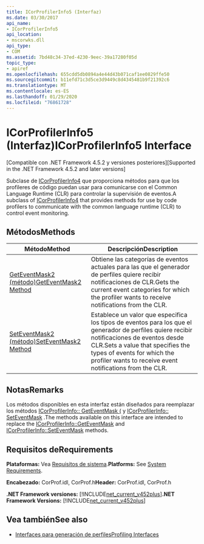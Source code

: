 ```yaml
---
title: ICorProfilerInfo5 (Interfaz)
ms.date: 03/30/2017
api_name:
- ICorProfilerInfo5
api_location:
- mscorwks.dll
api_type:
- COM
ms.assetid: 7bd48c34-37ed-4230-9eec-39a17280f05d
topic_type:
- apiref
ms.openlocfilehash: 655cdd5db0894a4e44d43b071caf1ee0829ffe50
ms.sourcegitcommit: b11efd71c3d5ce3d9449c8d4345481b9f21392c6
ms.translationtype: MT
ms.contentlocale: es-ES
ms.lasthandoff: 01/29/2020
ms.locfileid: "76861728"
---
```

# <a name="icorprofilerinfo5-interface"></a><span data-ttu-id="c1f0b-102">ICorProfilerInfo5 (Interfaz)</span><span class="sxs-lookup"><span data-stu-id="c1f0b-102">ICorProfilerInfo5 Interface</span></span>
<span data-ttu-id="c1f0b-103">[Compatible con .NET Framework 4.5.2 y versiones posteriores]</span><span class="sxs-lookup"><span data-stu-id="c1f0b-103">[Supported in the .NET Framework 4.5.2 and later versions]</span></span>  
  
 <span data-ttu-id="c1f0b-104">Subclase de [ICorProfilerInfo4](icorprofilerinfo4-interface.md) que proporciona métodos para que los profileres de código puedan usar para comunicarse con el Common Language Runtime (CLR) para controlar la supervisión de eventos.</span><span class="sxs-lookup"><span data-stu-id="c1f0b-104">A subclass of [ICorProfilerInfo4](icorprofilerinfo4-interface.md) that provides methods for use by code profilers to communicate with the common language runtime (CLR) to control event monitoring.</span></span>  
  
## <a name="methods"></a><span data-ttu-id="c1f0b-105">Métodos</span><span class="sxs-lookup"><span data-stu-id="c1f0b-105">Methods</span></span>  
  
|<span data-ttu-id="c1f0b-106">Método</span><span class="sxs-lookup"><span data-stu-id="c1f0b-106">Method</span></span>|<span data-ttu-id="c1f0b-107">Descripción</span><span class="sxs-lookup"><span data-stu-id="c1f0b-107">Description</span></span>|  
|------------|-----------------|  
|[<span data-ttu-id="c1f0b-108">GetEventMask2 (método)</span><span class="sxs-lookup"><span data-stu-id="c1f0b-108">GetEventMask2 Method</span></span>](icorprofilerinfo5-geteventmask2-method.md)|<span data-ttu-id="c1f0b-109">Obtiene las categorías de eventos actuales para las que el generador de perfiles quiere recibir notificaciones de CLR.</span><span class="sxs-lookup"><span data-stu-id="c1f0b-109">Gets the current event categories for which the profiler wants to receive notifications from the CLR.</span></span>|  
|[<span data-ttu-id="c1f0b-110">SetEventMask2 (método)</span><span class="sxs-lookup"><span data-stu-id="c1f0b-110">SetEventMask2 Method</span></span>](icorprofilerinfo5-seteventmask2-method.md)|<span data-ttu-id="c1f0b-111">Establece un valor que especifica los tipos de eventos para los que el generador de perfiles quiere recibir notificaciones de eventos desde CLR.</span><span class="sxs-lookup"><span data-stu-id="c1f0b-111">Sets a value that specifies the types of events for which the profiler wants to receive event notifications from the CLR.</span></span>|  
  
## <a name="remarks"></a><span data-ttu-id="c1f0b-112">Notas</span><span class="sxs-lookup"><span data-stu-id="c1f0b-112">Remarks</span></span>  
 <span data-ttu-id="c1f0b-113">Los métodos disponibles en esta interfaz están diseñados para reemplazar los métodos [ICorProfilerInfo:: GetEventMask (](icorprofilerinfo-geteventmask-method.md) y [ICorProfilerInfo:: SetEventMask](icorprofilerinfo-seteventmask-method.md) .</span><span class="sxs-lookup"><span data-stu-id="c1f0b-113">The methods available on this interface are intended to replace the [ICorProfilerInfo::GetEventMask](icorprofilerinfo-geteventmask-method.md) and [ICorProfilerInfo::SetEventMask](icorprofilerinfo-seteventmask-method.md) methods.</span></span>  
  
## <a name="requirements"></a><span data-ttu-id="c1f0b-114">Requisitos de</span><span class="sxs-lookup"><span data-stu-id="c1f0b-114">Requirements</span></span>  
 <span data-ttu-id="c1f0b-115">**Plataformas:** Vea [Requisitos de sistema](../../../../docs/framework/get-started/system-requirements.md).</span><span class="sxs-lookup"><span data-stu-id="c1f0b-115">**Platforms:** See [System Requirements](../../../../docs/framework/get-started/system-requirements.md).</span></span>  
  
 <span data-ttu-id="c1f0b-116">**Encabezado:** CorProf.idl, CorProf.h</span><span class="sxs-lookup"><span data-stu-id="c1f0b-116">**Header:** CorProf.idl, CorProf.h</span></span>  
  
 <span data-ttu-id="c1f0b-117">**.NET Framework versiones:** [!INCLUDE[net_current_v452plus](../../../../includes/net-current-v452plus-md.md)]</span><span class="sxs-lookup"><span data-stu-id="c1f0b-117">**.NET Framework Versions:** [!INCLUDE[net_current_v452plus](../../../../includes/net-current-v452plus-md.md)]</span></span>  
  
## <a name="see-also"></a><span data-ttu-id="c1f0b-118">Vea también</span><span class="sxs-lookup"><span data-stu-id="c1f0b-118">See also</span></span>

- [<span data-ttu-id="c1f0b-119">Interfaces para generación de perfiles</span><span class="sxs-lookup"><span data-stu-id="c1f0b-119">Profiling Interfaces</span></span>](profiling-interfaces.md)
